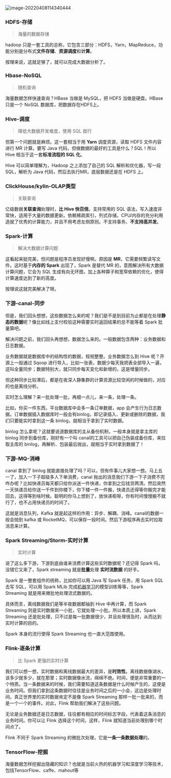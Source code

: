 ![image-20220408114340444](https://img-note.langyastudio.com/202204081143525.png?x-oss-process=style/watermark)



### HDFS-存储

> 海量的数据存储

hadoop 只是一套工具的总称，它包含三部分：HDFS，Yarn，MapReduce，功能分别是分布式**文件存储**、**资源调度**和**计算**。

按理来说，这就足够了，就可以完成大数据分析了。



### Hbase-NoSQL

> 随机查询

海量数据怎样快速查询？HBase 当做是 MySQL，把 HDFS 当做是硬盘。HBase 只是一个 NoSQL 数据库，把数据存在HDFS上。



### Hive-调度

> 降低大数据开发难度，使用 SQL 就行

但第一个问题就是麻烦。这一套相当于用 **Yarn** 调度资源，读取 HDFS 文件内容进行 MR 计算。要写 Java 代码，但做数据的最好的工具是什么？SQL！所以 Hive 相当于这一套**标准流程的 SQL 化**。

Hive 可以简单理解为，Hadoop 之上添加了自己的 SQL 解析和优化器，写一段 SQL，解析为 Java 代码，然后去执行MR，底层数据还是在 HDFS 上。



### ClickHouse/kylin-OLAP类型

> 关联查询

亿级数据**关联查询**处理时，**比 Hive 快百倍**。支持常用的 SQL 语法，写入速度非常快，适用于大量的数据更新。依赖稀疏索引，列式存储，CPU/内存的充分利用造就了优秀的计算能力，并且不用考虑左侧原则。不支持事务、**不支持高并发**。



### Spark-计算

> 解决大数据计算问题

这看起来挺完美，但问题是程序员发现好慢啊。原因是 **MR**，它需要频繁读写文件。这时基于**内存的 Spark** 出现了，Spark 是替代 MR 的，意图解决所有大数据计算问题，它会为 SQL 生成有向无环图，加上各种算子和宽窄依赖的优化，使得计算速度达到了新的高度。

按理说这就完美解决了呀。



### 下游-canal-同步

但是，我们回头想想，这些数据怎么来的呢？我们是不是到目前为止都是在处理**静态的数据**呢？像比如线上支付校验这种需要实时返回结果的总不能等着 Spark 批量算吧。

解决问题之前，我们回头再想想，数据怎么来的。一般数据包含两种：业务数据和日志数据。

业务数据就是数据库中的结构性的数据，规规整整。业务数据怎么到 Hive 呢？开源上一般通过 Sqoop 进行导入，比如一张表，数据少每天我把表全部导入一遍，这叫全量同步；数据特别大，就只同步每天变化和新增的，这是增量同步。

但这种同步比较滞后，都是在夜深人静集群的计算资源比较空闲的时候做的，对应的也是离线分析。

实时怎么理解？来一批处理一批，再细一点儿，来一条，处理一条。

比如，你买一件东西，平台数据库中会多一条订单数据，app 会产生行为日志数据。订单数据插入数据库时一般会有binlog，即记录插入、更新或删除的数据，我们只要能实时拿到这一条 binlog，就相当于拿到了实时数据。

binlog 怎么拿呢？这就要说道数据库的主从备份机制，一般本身就是拿主库的 binlog 同步到备份库，刚好有一个叫 canal的工具可以把自己伪装成备份库，来拉取主库的 binlog，再解析、包装最后抛出，就相当于实时拿到数据了！



### 下游-MQ-消峰

canal 拿到了 binlog 就能直接处理了吗？可以，但有件事儿大家想一想。马上五一了，加入一下子超级多人下单消费，canal 抛出的消息我们下游一下子消费不完咋办呢？比如快递员每天都只给你派送一件快递，你拿到之后钱货两清。然后突然一天快递员给你送一千件到你楼下，你下楼一件一件搬，快递员还得等你搬完才能回去，这得等到啥时候。聪明的你马上想到了，放快递柜呀，你有时间慢慢搬不就行了，也不占用快递员的时间了。

这就是消息队列，Kafka 就是起这样的作用：异步、解耦、消峰。canal的数据一般会抛到 kafka 或 RocketMQ，可以保存一段时间。然后下游程序再去实时拉取消息来计算。



### Spark Streaming/Storm-实时计算

> 实时计算

说了这么多下游，下游到底由谁来消费计算这些实时数据呢？还记得 Spark 吗，没错它又来了，Spark streaming 就是**批量**处理 **实时流数据** 的好手。

Spark 是一整套组件的统称，比如你可以用 Java 写 Spark 任务，用 Spark SQL 去写 SQL，可以用 Spark MLib 完成[机器学习](https://www.zhihu.com/search?q=机器学习&search_source=Entity&hybrid_search_source=Entity&hybrid_search_extra={"sourceType"%3A"answer"%2C"sourceId"%3A1862026844})的模型训练等等，Spark Streaming 就是用来微批地处理流式数据的。

具体而言，离线数据我们是等半夜数据都抽到 Hive 中再计算，而 Spark Streaming 则是实时数据来一小批，它就处理一小批。所以本质上讲，Spark Streaming 还是批处理，只不过是每一批数据很少，并且处理很及时，从而达到实时计算的目的。

Spark 本身的流行使得 Spark Streaming 也一直大范围使用。



### Flink-逐条计算

> 比 Spark 更强的实时计算

我们可以想一想，实时数据和离线数据最大的差异，是**时效性**。离线数据像湖水，该多少就多少，就在那里；实时数据像水流，绵绵不绝。时间，便是非常重要的一个特质。当一条数据来的时候，我们需要知道这条数据是什么时候产生的，这便是业务时间。但我们拿到这条数据时往往是业务时间之后的一小会，这边是处理时间。真正世界里的实时数据肯定不是像 Spark Streaming 那样一批一批来的，而是一个一个的事件。对此，Flink 帮助我们解决了这些问题。

无论是业务数据还是日志数据，往往都有相应的时间标志字段，代表着这条消息的业务时间。你可以让 Flink 选择这个时间，这样，Flink 就知道当前处理到哪个时间点了。

Flink 不同于 Spark Streaming 的微批次处理，它是**一条一条数据处理**的。



### TensorFlow-挖掘

海量数据怎样挖掘出隐藏的知识？也就是当前火热的机器学习和深度学习等技术，包括TensorFlow、caffe、mahout等